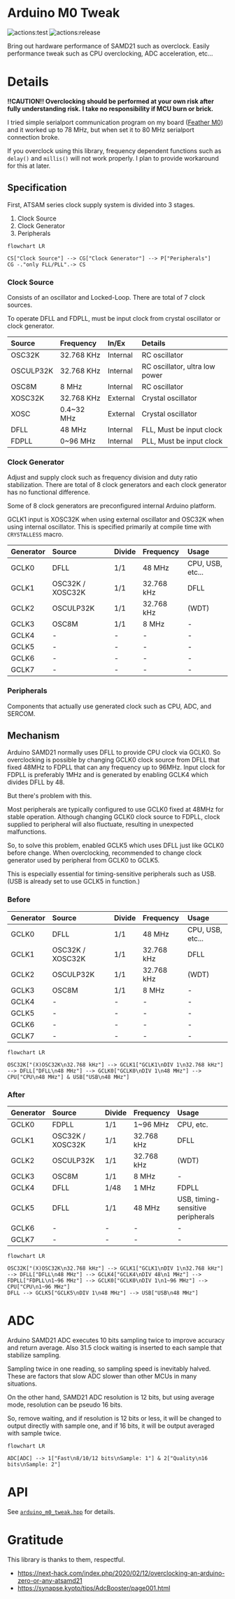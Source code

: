 # **Arduino M0 Tweak**
![actions:test](https://github.com/dojyorin/arduino_m0_tweak/actions/workflows/test.yaml/badge.svg)
![actions:release](https://github.com/dojyorin/arduino_m0_tweak/actions/workflows/release.yaml/badge.svg)

Bring out hardware performance of SAMD21 such as overclock.
Easily performance tweak such as CPU overclocking, ADC acceleration, etc...

# Details
**!!CAUTION!! Overclocking should be performed at your own risk after fully understanding risk.**
**I take no responsibility if MCU burn or brick.**

I tried simple serialport communication program on my board ([Feather M0](https://www.adafruit.com/product/2772)) and it worked up to 78 MHz, but when set it to 80 MHz serialport connection broke.

If you overclock using this library, frequency dependent functions such as `delay()` and `millis()` will not work properly.
I plan to provide workaround for this at later.

## Specification
First, ATSAM series clock supply system is divided into 3 stages.

1. Clock Source
2. Clock Generator
3. Peripherals

```mermaid
flowchart LR

CS["Clock Source"] --> CG["Clock Generator"] --> P["Peripherals"]
CG -."only FLL/PLL".-> CS
```

### Clock Source
Consists of an oscillator and Locked-Loop.
There are total of 7 clock sources.

To operate DFLL and FDPLL, must be input clock from crystal oscillator or clock generator.

|Source|Frequency|In/Ex|Details|
|:--|:--|:--|:--|
|OSC32K|32.768 KHz|Internal|RC oscillator|
|OSCULP32K|32.768 KHz|Internal|RC oscillator, ultra low power|
|OSC8M|8 MHz|Internal|RC oscillator|
|XOSC32K|32.768 KHz|External|Crystal oscillator|
|XOSC|0.4~32 MHz|External|Crystal oscillator|
|DFLL|48 MHz|Internal|FLL, Must be input clock|
|FDPLL|0~96 MHz|Internal|PLL, Must be input clock|

### Clock Generator
Adjust and supply clock such as frequency division and duty ratio stabilization.
There are total of 8 clock generators and each clock generator has no functional difference.

Some of 8 clock generators are preconfigured internal Arduino platform.

GCLK1 input is XOSC32K when using external oscillator and OSC32K when using internal oscillator.
This is specified primarily at compile time with `CRYSTALLESS` macro.

|Generator|Source|Divide|Frequency|Usage|
|:--|:--|:--|:--|:--|
|GCLK0|DFLL|1/1|48 MHz|CPU, USB, etc...|
|GCLK1|OSC32K / XOSC32K|1/1|32.768 kHz|DFLL|
|GCLK2|OSCULP32K|1/1|32.768 kHz|(WDT)|
|GCLK3|OSC8M|1/1|8 MHz|-|
|GCLK4|-|-|-|-|
|GCLK5|-|-|-|-|
|GCLK6|-|-|-|-|
|GCLK7|-|-|-|-|

### Peripherals
Components that actually use generated clock such as CPU, ADC, and SERCOM.

## Mechanism
Arduino SAMD21 normally uses DFLL to provide CPU clock via GCLK0.
So overclocking is possible by changing GCLK0 clock source from DFLL that fixed 48MHz to FDPLL that can any frequency up to 96MHz.
Input clock for FDPLL is preferably 1MHz and is generated by enabling GCLK4 which divides DFLL by 48.

But there's problem with this.

Most peripherals are typically configured to use GCLK0 fixed at 48MHz for stable operation.
Although changing GCLK0 clock source to FDPLL, clock supplied to peripheral will also fluctuate, resulting in unexpected malfunctions.

So, to solve this problem, enabled GCLK5 which uses DFLL just like GCLK0 before change.
When overclocking, recommended to change clock generator used by peripheral from GCLK0 to GCLK5.

This is especially essential for timing-sensitive peripherals such as USB.
(USB is already set to use GCLK5 in function.)

### Before
|Generator|Source|Divide|Frequency|Usage|
|:--|:--|:--|:--|:--|
|GCLK0|DFLL|1/1|48 MHz|CPU, USB, etc...|
|GCLK1|OSC32K / XOSC32K|1/1|32.768 kHz|DFLL|
|GCLK2|OSCULP32K|1/1|32.768 kHz|(WDT)|
|GCLK3|OSC8M|1/1|8 MHz|-|
|GCLK4|-|-|-|-|
|GCLK5|-|-|-|-|
|GCLK6|-|-|-|-|
|GCLK7|-|-|-|-|

```mermaid
flowchart LR

OSC32K["(X)OSC32K\n32.768 kHz"] --> GCLK1["GCLK1\nDIV 1\n32.768 kHz"] --> DFLL["DFLL\n48 MHz"] --> GCLK0["GCLK0\nDIV 1\n48 MHz"] --> CPU["CPU\n48 MHz"] & USB["USB\n48 MHz"]
```

### After
|Generator|Source|Divide|Frequency|Usage|
|:--|:--|:--|:--|:--|
|GCLK0|FDPLL|1/1|1~96 MHz|CPU, etc.|
|GCLK1|OSC32K / XOSC32K|1/1|32.768 kHz|DFLL|
|GCLK2|OSCULP32K|1/1|32.768 kHz|(WDT)|
|GCLK3|OSC8M|1/1|8 MHz|-|
|GCLK4|DFLL|1/48|1 MHz|FDPLL|
|GCLK5|DFLL|1/1|48 MHz|USB, timing-sensitive peripherals|
|GCLK6|-|-|-|-|
|GCLK7|-|-|-|-|

```mermaid
flowchart LR

OSC32K["(X)OSC32K\n32.768 kHz"] --> GCLK1["GCLK1\nDIV 1\n32.768 kHz"] --> DFLL["DFLL\n48 MHz"] --> GCLK4["GCLK4\nDIV 48\n1 MHz"] --> FDPLL["FDPLL\n1~96 MHz"] --> GCLK0["GCLK0\nDIV 1\n1~96 MHz"] --> CPU["CPU\n1~96 MHz"]
DFLL --> GCLK5["GCLK5\nDIV 1\n48 MHz"] --> USB["USB\n48 MHz"]
```

# ADC
Arduino SAMD21 ADC executes 10 bits sampling twice to improve accuracy and return average.
Also 31.5 clock waiting is inserted to each sample that stabilize sampling.

Sampling twice in one reading, so sampling speed is inevitably halved.
These are factors that slow ADC slower than other MCUs in many situations.

On the other hand, SAMD21 ADC resolution is 12 bits, but using average mode, resolution can be pseudo 16 bits.

So, remove waiting, and if resolution is 12 bits or less, it will be changed to output directly with sample one, and if 16 bits, it will be output averaged with sample twice.

```mermaid
flowchart LR

ADC[ADC] --> 1["Fast\n8/10/12 bits\nSample: 1"] & 2["Quality\n16 bits\nSample: 2"]
```

# API
See [`arduino_m0_tweak.hpp`](./src/arduino_m0_tweak.hpp) for details.

# Gratitude
This library is thanks to them, respectful.

- https://next-hack.com/index.php/2020/02/12/overclocking-an-arduino-zero-or-any-atsamd21
- https://synapse.kyoto/tips/AdcBooster/page001.html